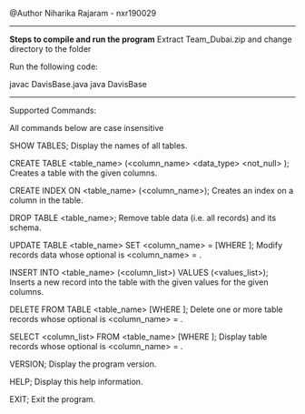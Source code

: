 @Author
Niharika Rajaram - nxr190029

******************************************************************
____Steps to compile and run the program____
Extract Team_Dubai.zip and change directory to the folder

Run the following code:

javac DavisBase.java
java DavisBase

*******************************************************************

Supported Commands:

All commands below are case insensitive

SHOW TABLES;
        Display the names of all tables.

CREATE TABLE <table_name> (<column_name> <data_type> <not_null> <unique>);
        Creates a table with the given columns.

CREATE INDEX ON <table_name> (<column_name>);
        Creates an index on a column in the table.

DROP TABLE <table_name>;
        Remove table data (i.e. all records) and its schema.

UPDATE TABLE <table_name> SET <column_name> = <value> [WHERE <condition>];
        Modify records data whose optional <condition>
        is <column_name> = <value>.

INSERT INTO <table_name> (<column_list>) VALUES (<values_list>);
        Inserts a new record into the table with the given values for the given columns.

DELETE FROM TABLE <table_name> [WHERE <condition>];
        Delete one or more table records whose optional <condition>
        is <column_name> = <value>.

SELECT <column_list> FROM <table_name> [WHERE <condition>];
        Display table records whose optional <condition>
        is <column_name> = <value>.

VERSION;
        Display the program version.

HELP;
        Display this help information.

EXIT;
        Exit the program.
